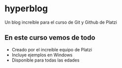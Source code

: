 # hyperblog
Un blog increíble para el curso de Git y Github de Platzi 

## En este curso vemos de todo
* Creado por el increible equipo de Platzi
* Incluye ejemplos en Windows 
* Disponible para todas las edades
